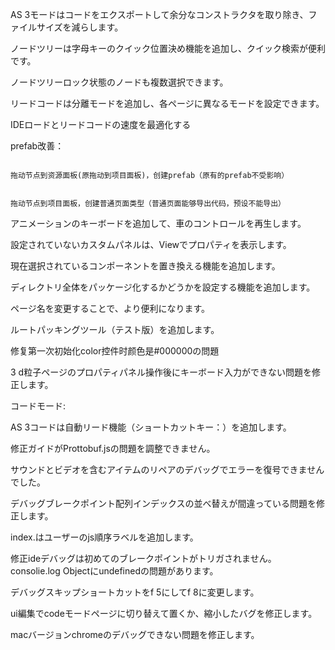 AS 3モードはコードをエクスポートして余分なコンストラクタを取り除き、ファイルサイズを減らします。

ノードツリーは字母キーのクイック位置決め機能を追加し、クイック検索が便利です。

ノードツリーロック状態のノードも複数選択できます。

リードコードは分離モードを追加し、各ページに異なるモードを設定できます。

IDEロードとリードコードの速度を最適化する

prefab改善：
​


```

拖动节点到资源面板(原拖动到项目面板)，创建prefab（原有的prefab不受影响）
```



```

拖动节点到项目面板，创建普通页面类型（普通页面能够导出代码，预设不能导出）	
```


アニメーションのキーボードを追加して、車のコントロールを再生します。

設定されていないカスタムパネルは、Viewでプロパティを表示します。

現在選択されているコンポーネントを置き換える機能を追加します。

ディレクトリ全体をパッケージ化するかどうかを設定する機能を追加します。

ページ名を変更することで、より便利になります。

ルートパッキングツール（テスト版）を追加します。



修复第一次初始化color控件时颜色是#000000の問題

3 d粒子ページのプロパティパネル操作後にキーボード入力ができない問題を修正します。

コードモード:

AS 3コードは自動リード機能（ショートカットキー：）を追加します。

修正ガイドがProttobuf.jsの問題を調整できません。

サウンドとビデオを含むアイテムのリペアのデバッグでエラーを復号できませんでした。

デバッグブレークポイント配列インデックスの並べ替えが間違っている問題を修正します。

index.はユーザーのjs順序ラベルを追加します。

修正ideデバッグは初めてのブレークポイントがトリガされません。consolie.log Objectにundefinedの問題があります。

デバッグスキップショートカットをf 5にしてf 8に変更します。

ui編集でcodeモードページに切り替えて置くか、縮小したバグを修正します。

macバージョンchromeのデバッグできない問題を修正します。